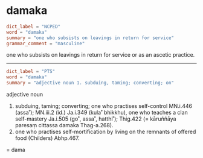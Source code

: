 # damaka

``` toml
dict_label = "NCPED"
word = "damaka"
summary = "one who subsists on leavings in return for service"
grammar_comment = "masculine"
```

one who subsists on leavings in return for service or as an ascetic practice.

--------------------

``` toml
dict_label = "PTS"
word = "damaka"
summary = "adjective noun 1. subduing, taming; converting; on"
```

adjective noun

1. subduing, taming; converting; one who practises self\-control MN.i.446 (assa˚); MN.iii.2 (id.) Ja.i.349 (kula˚ bhikkhu), one who teaches a clan self\-mastery Ja.i.505 (go˚, assa˚, hatthi˚); Thig.422 (= kāruññāya paresaṃ cittassa damaka Thag\-a.268).
2. one who practises self\-mortification by living on the remnants of offered food (Childers) Abhp.467.

= dama

